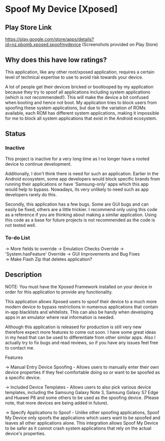 # Spoof My Device [Xposed]

## Play Store Link
https://play.google.com/store/apps/details?id=nz.pbomb.xposed.spoofmydevice
(Screenshots provided on Play Store)

## Why does this have low ratings?
This application, like any other root/xposed application, requires a certain level of technical expertise to use to avoid risk towards your device. 

A lot of people get their devices bricked or bootlooped by my application because they try to spoof all applications including system applications (which is not recommended!). This will make the device a bit confused when booting and hence not boot. My application tries to block users from spoofing these system applications, but due to the variation of ROMs available, each ROM has different system applications, making it impossible for me to block all system applications that exist in the Android ecosystem. 


## Status 
### Inactive
This project is inactive for a very long time as I no longer have a rooted device to continue development.

Additionally, I don't think there is need for such an application. Earlier in the Android ecosystem, some app developers would block specific brands from running their applications or have 'Samsung-only' apps which this app would help to bypass. Nowadays, its very unlikely to need such as app developers rarely do this.

Secondly, this application has a few bugs. Some are GUI bugs and can easily be fixed, others are a little trickier. I recommend only using this code as a reference if you are thinking about making a similar application. Using this code as a base for future projects is not recommended as the code is not tested well.

### To-do List
→ More fields to override
→ Emulation Checks Override
→ 'System.hasFeature' Override
→ GUI Improvements and Bug Fixes    
→ Make Flash Zip that deletes application?

## Description
NOTE: You must have the Xposed Framework installed on your device in order for this application to provide any functionality.

This application allows Xposed users to spoof their device to a much more modern device to bypass restrictions in numerous applications that contain in-app blacklists and whitelists. This can also be handy when developing apps in an emulator where real information is needed.

Although this application is released for production is still very new therefore expect more features to come out soon. I have some great ideas in my head that can be used to differentiate from other similar apps. Also I actually try to fix bugs and read reviews, so if you have any issues feel free to contact me.

Features

→ Manual Entry Device Spoofing - Allows users to manually enter their own device properties if they feel comfortable doing so or want to be spoofed as a specific device.

→ Included Device Templates - Allows users to also pick various device templates, including the Samsung Galaxy Note 3, Samsung Galaxy S7 Edge and Huawei P8 and some others to be used as the spoofing device. (Please note, that more devices are being added in future).

→ Specify Applications to Spoof - Unlike other spoofing applications, Spoof My Device only spoofs the applications which users want to be spoofed and leaves all other applications alone. This integration allows Spoof My Device to be safer as it cannot crash system applications that rely on the actual device's properties.
